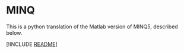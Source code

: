 # MINQ
This is a python translation of the Matlab version of MINQ5, described below.

[!INCLUDE [README](../../m/minq5/README.md)]
